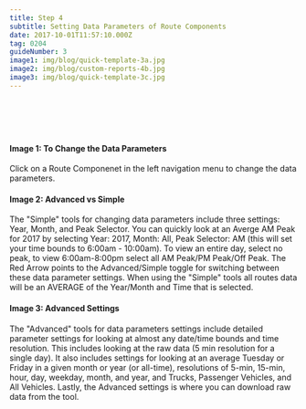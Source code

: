 ```yaml
---
title: Step 4
subtitle: Setting Data Parameters of Route Components
date: 2017-10-01T11:57:10.000Z
tag: 0204
guideNumber: 3
image1: img/blog/quick-template-3a.jpg
image2: img/blog/custom-reports-4b.jpg
image3: img/blog/quick-template-3c.jpg
---
```


# &nbsp; 
#### Image 1: To Change the Data Parameters
Click on a Route Componenet in the left navigation menu to change the data parameters. 

#### Image 2: Advanced vs Simple
The "Simple" tools for changing data parameters include three settings: Year, Month, and Peak Selector. You can quickly look at an Averge AM Peak for 2017 by selecting Year: 2017, Month: All, Peak Selector: AM (this will set your time bounds to 6:00am - 10:00am). To view an entire day, select no peak, to view 6:00am-8:00pm select all AM Peak/PM Peak/Off Peak. The Red Arrow points to the Advanced/Simple toggle for switching between these data parameter settings. When using the "Simple" tools all routes data will be an AVERAGE of the Year/Month and Time that is selected.

#### Image 3: Advanced Settings
The "Advanced" tools for data parameters settings include detailed parameter settings for looking at almost any date/time bounds and time resolution. This includes looking at the raw data (5 min resolution for a single day). It also includes settings for looking at an average Tuesday or Friday in a given month or year (or all-time), resolutions of 5-min, 15-min, hour, day, weekday, month, and year, and Trucks, Passenger Vehicles, and All Vehicles. Lastly, the Advanced settings is where you can download raw data from the tool.
